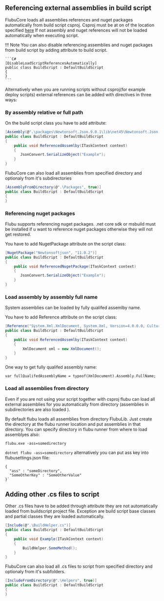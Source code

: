 ## **Referencing external assemblies in build script**

FlubuCore loads all assemblies references and nuget packages automatically from build script csproj. Csproj must be at on of the location specified [here](https://github.com/flubu-core/flubu.core/blob/master/FlubuCore/Scripting/Analysis/ProjectFileAnalyzer.cs) If not assembly and nuget references will not be loaded automatically when executing script.

!!! Note
	You can also disable referencing assemblies and nuget packages from build script by adding attribute to build script.

	```C#
	[DisableLoadScriptReferencesAutomatically]
	public class BuildScript : DefaultBuildScript
	{
	}
	```

Alternatively when you are running scripts without csproj(for example deploy scripts) external references can be added  with directives in three ways:

<a name="By-assembly-relative-or-full-path"></a>

### **By assembly relative or full path**

On the build script class you have to add attribute:

```C#
[Assembly(@".\packages\Newtonsoft.Json.9.0.1\lib\net45\Newtonsoft.Json.dll")]
public class BuildScript : DefaultBuildScript
{
    public void ReferencedAssemlby(ITaskContext context)
    {
       JsonConvert.SerializeObject("Example");
    }
}
```
FlubuCore can also load all assemblies from specified directory and optionaly from it's subdirectories

```C#
[AssemblyFromDirectory(@".\Packages", true)]
public class BuildScript : DefaultBuildScript
{
}
```

<a name="Referencing-nuget-packages"></a>

### **Referencing nuget packages**

Flubu supports referencing nuget packages. .net core sdk or msbuild must be installed if u want to reference nuget packages otherwise they will not get restored.

You have to add NugetPackage attribute on the script class:

```C#
[NugetPackage("Newtonsoftjson", "11.0.2")]
public class BuildScript : DefaultBuildScript
{
    public void ReferencedNugetPackage(ITaskContext context)
    {
       JsonConvert.SerializeObject("Example");
    }
}
```

<a name="Load-assembly-by-assembly-full-name"></a>

### **Load assembly by assembly full name**

System assemblies can be loaded by fully qualifed assemlby name.

You have to add Reference attribute on the script class:

```C#
[Reference("System.Xml.XmlDocument, System.Xml, Version=4.0.0.0, Culture=neutral, publicKeyToken=b77a5c561934e089")]
public class BuildScript : DefaultBuildScript
{
    public void ReferencedAssemlby(ITaskContext context)
    {
		XmlDocument xml = new XmlDocument();
    }
}
```

One way to get fully qualifed assembly name:

    var fullQualifedAssemblyName = typeof(XmlDocument).Assembly.FullName;

<a name="Load-all-assemblies-from-directory"></a>

### **Load all assemblies from directory**
Even if you are not using your script together with csproj flubu can load all external assemblies for you automatically from directory (assemblies in subdirectories are also loaded ). 

By default flubu loads all assemblies from directory FlubuLib. Just create the directory at the flubu runner location and put assemblies in that directory. You can specify directory in flubu runner from where to load assemblyes also:

`flubu.exe -ass=somedirectory`

`dotnet flubu -ass=somedirectory`
alternatively you can put ass key into flubusettings.json file:

    {
      "ass" : "someDirectory",
      "SomeOtherKey" : "SomeOtherValue"
    }` 

<a name="Adding-other-cs-files-to-build-script"></a>

## **Adding other .cs files to script**

Other .cs files have to be added through attribute they are not automatically loaded from buildscript project file.
Exception are build script base classes and partial classes they are loaded automatically.

```C#
[Include(@".\BuildHelper.cs")]
public class BuildScript : DefaultBuildScript
{
    public void Example(ITaskContext context)
    {
        BuildHelper.SomeMethod();
    }
}    
```

FlubuCore can also load all .cs files to script from specified directory and optionaly from it's subfolders.

```C#
[IncludeFromDirectory(@".\Helpers", true)]
public class BuildScript : DefaultBuildScript
{
}
```